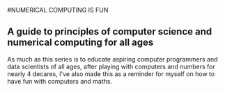 #NUMERICAL COMPUTING IS FUN

## A guide to principles of computer science and numerical computing for all ages

As much as this series is to educate aspiring computer programmers and data scientists of all ages, after playing with computers and numbers for nearly 4 decares, I've also made this as a reminder for myself on how to have fun with computers and maths.
